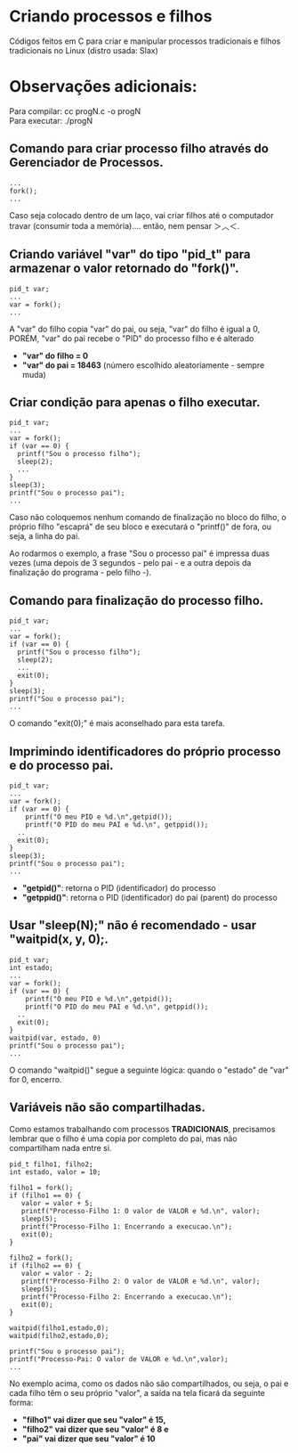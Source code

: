 
# Criando processos e filhos 
Códigos feitos em C para criar e manipular processos tradicionais e filhos tradicionais no Linux (distro usada: Slax)

# Observações adicionais:
Para compilar: cc progN.c -o progN  
Para executar: ./progN

## Comando para criar processo filho através do Gerenciador de Processos.
```
...
fork();
...
```
Caso seja colocado dentro de um laço, vai criar filhos até o computador travar (consumir toda a memória).... então, nem pensar ＞︿＜.


## Criando variável "var" do tipo "pid_t" para armazenar o valor retornado do "fork()".
```
pid_t var;
...
var = fork();
...
```
A "var" do filho copia "var" do pai, ou seja, "var" do filho é igual a 0, PORÉM, "var" do pai recebe o "PID" do processo filho e é alterado  
- **"var" do filho = 0**  
- **"var" do pai = 18463** (número escolhido aleatoriamente - sempre muda)

## Criar condição para apenas o filho executar.
```
pid_t var;
...
var = fork();
if (var == 0) {
  printf("Sou o processo filho");
  sleep(2);
  ...
}
sleep(3);
printf("Sou o processo pai");
...
```
Caso não coloquemos nenhum comando de finalização no bloco do filho, o próprio filho "escaprá" de seu bloco e executará o "printf()" de fora, ou seja, a linha do pai.  

Ao rodarmos o exemplo, a frase "Sou o processo pai" é impressa duas vezes (uma depois de 3 segundos - pelo pai - e a outra depois da finalização do programa - pelo filho -).
## Comando para finalização do processo filho.
```
pid_t var;
...
var = fork();
if (var == 0) {
  printf("Sou o processo filho");
  sleep(2);
  ...
  exit(0);
}
sleep(3);
printf("Sou o processo pai");
...
```
O comando "exit(0);" é mais aconselhado para esta tarefa.
## Imprimindo identificadores do próprio processo e do processo pai.
```
pid_t var;
...
var = fork();
if (var == 0) {
	printf("O meu PID e %d.\n",getpid());
	printf("O PID do meu PAI e %d.\n", getppid());
  ..
  exit(0);
}
sleep(3);
printf("Sou o processo pai");
...
```
- **"getpid()"**: retorna o PID (identificador) do processo  
- **"getppid()"**: retorna o PID (identificador) do pai (parent) do processo  
## Usar "sleep(N);" não é recomendado - usar "waitpid(x, y, 0);.
```
pid_t var;
int estado;
...
var = fork();
if (var == 0) {
	printf("O meu PID e %d.\n",getpid());
	printf("O PID do meu PAI e %d.\n", getppid());
  ..
  exit(0);
}
waitpid(var, estado, 0)
printf("Sou o processo pai");
...
```
O comando "waitpid()" segue a seguinte lógica: quando o "estado" de "var" for 0, encerro.  
## Variáveis não são compartilhadas.
Como estamos trabalhando com processos **TRADICIONAIS**, precisamos lembrar que o filho é uma copia por completo do pai, mas não compartilham nada entre si.  
```
pid_t filho1, filho2;
int estado, valor = 10;

filho1 = fork();
if (filho1 == 0) {
   valor = valor + 5;
   printf("Processo-Filho 1: O valor de VALOR e %d.\n", valor);
   sleep(5);
   printf("Processo-Filho 1: Encerrando a execucao.\n");
   exit(0);
}

filho2 = fork();
if (filho2 == 0) {
   valor = valor - 2;
   printf("Processo-Filho 2: O valor de VALOR e %d.\n", valor);
   sleep(5);
   printf("Processo-Filho 2: Encerrando a execucao.\n");
   exit(0);
}

waitpid(filho1,estado,0);
waitpid(filho2,estado,0);

printf("Sou o processo pai");
printf("Processo-Pai: O valor de VALOR e %d.\n",valor);
...
```
No exemplo acima, como os dados não são compartilhados, ou seja, o pai e cada filho têm o seu próprio "valor", a saída na tela ficará da seguinte forma:  
- **"filho1" vai dizer que seu "valor" é 15,**  
- **"filho2" vai dizer que seu "valor" é 8 e**  
- **"pai" vai dizer que seu "valor" é 10**